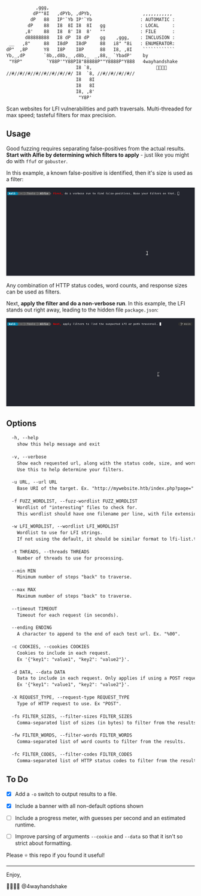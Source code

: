 ```
           ,ggg,
          dP""8I   ,dPYb, ,dPYb,                   ,,,,,,,,,,,
         dP   88   IP'`Yb IP'`Yb                  : AUTOMATIC :
        dP    88   I8  8I I8  8I   gg             : LOCAL     :
       ,8'    88   I8  8' I8  8'   ""             : FILE      :
       d88888888   I8 dP  I8 dP    gg    ,ggg,    : INCLUSION :
 __   ,8"     88   I8dP   I8dP     88   i8" "8i   : ENUMERATOR:
dP"  ,8P      Y8   I8P    I8P      88   I8, ,8I    ````````````
Yb,_,dP       `8b,,d8b,_ ,d8b,_  _,88,_ `YbadP'    by
 "Y8P"         `Y88P'"Y88PI8"88888P""Y8888P"Y888   4wayhandshake
                          I8 `8,                        🤝🤝🤝🤝
//#//#//#//#//#//#//#//#/ I8  `8, //#//#//#//#//
                          I8   8I
                          I8   8I
                          I8, ,8'
                           "Y8P'
```

Scan websites for LFI vulnerabilities and path traversals. Multi-threaded for max speed; tasteful filters for max precision.

## Usage

Good fuzzing requires separating false-positives from the actual results. **Start with Alfie by determining which filters to apply** - just like you might do with `ffuf` or `gobuster`.

In this example, a known false-positive is identified, then it's size is used as a filter:

![false-positive](false-positive.gif)

Any combination of HTTP status codes, word counts, and response sizes can be used as filters. 

Next, **apply the filter and do a non-verbose run**. In this example, the LFI stands out right away, leading to the hidden file `package.json`:

![lfi-test](lfi-test.gif)



## Options

```html
  -h, --help            
	show this help message and exit

  -v, --verbose         
	Show each requested url, along with the status code, size, and words in the response.
	Use this to help determine your filters.

  -u URL, --url URL     
	Base URI of the target. Ex. "http://mywebsite.htb/index.php?page="

  -f FUZZ_WORDLIST, --fuzz-wordlist FUZZ_WORDLIST
	Wordlist of "interesting" files to check for. 
	This wordlist should have one filename per line, with file extensions if applicable.

  -w LFI_WORDLIST, --wordlist LFI_WORDLIST
	Wordlist to use for LFI strings. 
	If not using the default, it should be similar format to lfi-list.txt.

  -t THREADS, --threads THREADS
	Number of threads to use for processing.

  --min MIN             
	Minimum number of steps "back" to traverse.

  --max MAX             
	Maximum number of steps "back" to traverse.

  --timeout TIMEOUT     
	Timeout for each request (in seconds).

  --ending ENDING       
	A character to append to the end of each test url. Ex. "%00".

  -c COOKIES, --cookies COOKIES
	Cookies to include in each request. 
	Ex '{"key1": "value1", "key2": "value2"}'.

  -d DATA, --data DATA  
	Data to include in each request. Only applies if using a POST request (see -X option).
    Ex '{"key1": "value1", "key2": "value2"}'.

  -X REQUEST_TYPE, --request-type REQUEST_TYPE
	Type of HTTP request to use. Ex "POST".

  -fs FILTER_SIZES, --filter-sizes FILTER_SIZES
	Comma-separated list of sizes (in bytes) to filter from the results.

  -fw FILTER_WORDS, --filter-words FILTER_WORDS
	Comma-separated list of word counts to filter from the results.

  -fc FILTER_CODES, --filter-codes FILTER_CODES
	Comma-separated list of HTTP status codes to filter from the results.

```



## To Do

- [x] Add a `-o` switch to output results to a file.
- [x] Include a banner with all non-default options shown
- [ ] Include a progress meter, with guesses per second and an estimated runtime.
- [ ] Improve parsing of arguments `--cookie` and `--data` so that it isn't so strict about formatting.



Please :star: this repo if you found it useful!


---

Enjoy, 

:handshake::handshake::handshake::handshake:
@4wayhandshake